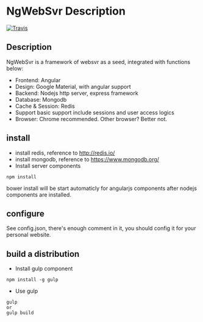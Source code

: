 # NgWebSvr Description
 [![Travis](https://travis-ci.org/leonkaihao/NgWebSvr.svg?branch=master)](https://travis-ci.org/leonkaihao/NgWebSvr)
## Description
NgWebSvr is a framework of websvr as a seed, integrated with functions below:
 - Frontend: Angular
 - Design: Google Material, with angular support
 - Backend: Nodejs http server, express framework
 - Database: Mongodb
 - Cache & Session: Redis
 - Support basic support include sessions and user access logics
 - Browser: Chrome recommended. Other browser? Better not.

## install
 - install redis, reference to http://redis.io/
 - install mongodb, reference to https://www.mongodb.org/
 - Install server components
```
npm install
```
bower install will be start automaticly for angularjs components after nodejs components are installed.

## configure
See config.json, there's enough comment in it, you should config it for your personal website.
## build a distribution
 - Install gulp component
```
npm install -g gulp
```
 - Use gulp
```
gulp
or
gulp build
```